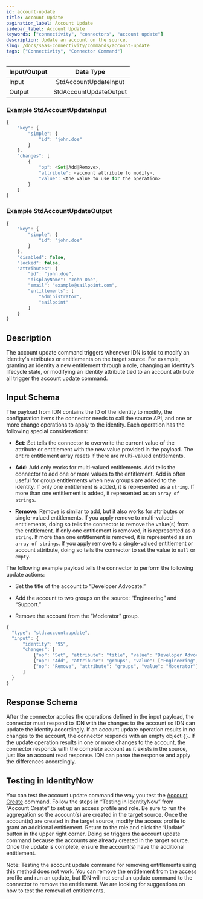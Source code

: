```yaml
---
id: account-update
title: Account Update
pagination_label: Account Update
sidebar_label: Account Update
keywords: ["connectivity", "connectors", "account update"]
description: Update an account on the source.
slug: /docs/saas-connectivity/commands/account-update
tags: ["Connectivity", "Connector Command"]
---
```


| Input/Output |       Data Type        |
| :----------- | :--------------------: |
| Input        | StdAccountUpdateInput  |
| Output       | StdAccountUpdateOutput |

### Example StdAccountUpdateInput

```javascript
{
    "key": {
        "simple": {
            "id": "john.doe"
        }
    },
    "changes": [
        {
            "op": <Set|Add|Remove>,
            "attribute": <account attribute to modify>,
            "value": <the value to use for the operation>
        }
    ]
}
```

### Example StdAccountUpdateOutput

```javascript
{
    "key": {
        "simple": {
            "id": "john.doe"
        }
    },
    "disabled": false,
    "locked": false,
    "attributes": {
        "id": "john.doe",
        "displayName": "John Doe",
        "email": "example@sailpoint.com",
        "entitlements": [
            "administrator",
            "sailpoint"
        ]
    }
}
```

## Description

The account update command triggers whenever IDN is told to modify an identity's
attributes or entitlements on the target source. For example, granting an
identity a new entitlement through a role, changing an identity’s lifecycle
state, or modifying an identity attribute tied to an account attribute all
trigger the account update command.

## Input Schema

The payload from IDN contains the ID of the identity to modify, the
configuration items the connector needs to call the source API, and one or more
change operations to apply to the identity. Each operation has the following
special considerations:

- **Set:** Set tells the connector to overwrite the current value of the
  attribute or entitlement with the new value provided in the payload. The
  entire entitlement array resets if there are multi-valued entitlements.

- **Add:** Add only works for multi-valued entitlements. Add tells the connector
  to add one or more values to the entitlement. Add is often useful for group
  entitlements when new groups are added to the identity. If only one
  entitlement is added, it is represented as a `string`. If more than one
  entitlement is added, it represented as an `array of strings`.

- **Remove:** Remove is similar to add, but it also works for attributes or
  single-valued entitlements. If you apply remove to multi-valued entitlements,
  doing so tells the connector to remove the value(s) from the entitlement. If
  only one entitlement is removed, it is represented as a `string`. If more than
  one entitlement is removed, it is represented as an `array of strings`. If you
  apply remove to a single-valued entitlement or account attribute, doing so
  tells the connector to set the value to `null` or `empty`.

The following example payload tells the connector to perform the following
update actions:

- Set the title of the account to “Developer Advocate.”

- Add the account to two groups on the source: “Engineering” and “Support.”

- Remove the account from the “Moderator” group.

```javascript
{
  "type": "std:account:update",
  "input": {
      "identity": "95",
      "changes": [
          {"op": "Set", "attribute": "title", "value": "Developer Advocate"},
          {"op": "Add", "attribute": "groups", "value": ["Engineering", "Support"]},
          {"op": "Remove", "attribute": "groups", "value": "Moderator"}
      ]
  }
}
```

## Response Schema

After the connector applies the operations defined in the input payload, the
connector must respond to IDN with the changes to the account so IDN can update
the identity accordingly. If an account update operation results in no changes
to the account, the connector responds with an empty object `{}`. If the update
operation results in one or more changes to the account, the connector responds
with the complete account as it exists in the source, just like an account read
response. IDN can parse the response and apply the differences accordingly.

## Testing in IdentityNow

You can test the account update command the way you test the
[Account Create](./account-create.md) command. Follow the steps in “Testing in
IdentityNow” from “Account Create” to set up an access profile and role. Be sure
to run the aggregation so the account(s) are created in the target source. Once
the account(s) are created in the target source, modify the access profile to
grant an additional entitlement. Return to the role and click the ‘Update’
button in the upper right corner. Doing so triggers the account update command
because the accounts are already created in the target source. Once the update
is complete, ensure the account(s) have the additional entitlement.

Note: Testing the account update command for removing entitlements using this
method does not work. You can remove the entitlement from the access profile and
run an update, but IDN will not send an update command to the connector to
remove the entitlement. We are looking for suggestions on how to test the
removal of entitlements.
